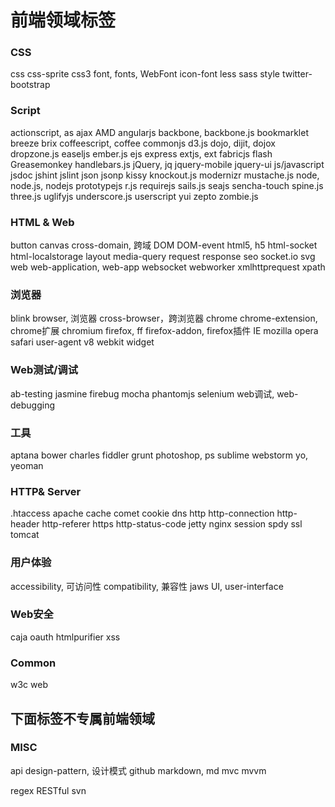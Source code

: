 # 前端领域标签

### CSS
css
css-sprite
css3
font, fonts, WebFont
icon-font
less
sass
style
twitter-bootstrap

### Script
actionscript, as
ajax
AMD
angularjs
backbone, backbone.js
bookmarklet
breeze
brix
coffeescript, coffee
commonjs
d3.js
dojo, dijit, dojox
dropzone.js
easeljs
ember.js
ejs
express
extjs, ext
fabricjs
flash
Greasemonkey
handlebars.js
jQuery, jq
jquery-mobile
jquery-ui
js/javascript
jsdoc
jshint
jslint
json
jsonp
kissy
knockout.js
modernizr
mustache.js
node, node.js, nodejs
prototypejs
r.js
requirejs
sails.js
seajs
sencha-touch
spine.js
three.js
uglifyjs
underscore.js
userscript
yui
zepto
zombie.js




### HTML & Web

button
canvas
cross-domain, 跨域
DOM
DOM-event
html5, h5
html-socket
html-localstorage
layout
media-query
request
response
seo
socket.io
svg
web
web-application, web-app
websocket
webworker
xmlhttprequest
xpath







### 浏览器
blink
browser, 浏览器
cross-browser，跨浏览器
chrome
chrome-extension, chrome扩展
chromium
firefox, ff
firefox-addon, firefox插件
IE
mozilla
opera
safari
user-agent
v8
webkit
widget


### Web测试/调试
ab-testing
jasmine
firebug
mocha
phantomjs
selenium
web调试, web-debugging

### 工具
aptana
bower
charles
fiddler
grunt
photoshop, ps
sublime
webstorm
yo, yeoman


### HTTP& Server
.htaccess
apache
cache
comet
cookie
dns
http
http-connection
http-header
http-referer
https
http-status-code
jetty
nginx
session
spdy
ssl
tomcat


### 用户体验
accessibility, 可访问性
compatibility, 兼容性
jaws
UI, user-interface

### Web安全
caja
oauth
htmlpurifier
xss



### Common
w3c
web





下面标签不专属前端领域
---

### MISC


api
design-pattern, 设计模式
github
markdown, md
mvc
mvvm

regex
RESTful
svn

